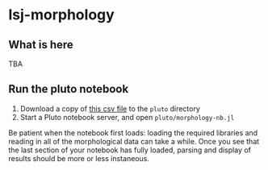 # lsj-morphology

## What is here

TBA

## Run the pluto notebook

1. Download a copy of [this csv file](https://www.homermultitext.org/morphology/morphology-current.csv) to the `pluto` directory
2. Start a Pluto notebook server, and open `pluto/morphology-nb.jl`

Be patient when the notebook first loads:  loading the required libraries and reading in all of the morphological data can take a while.  Once you see that the last section of your notebook has fully loaded, parsing and display of results should be more or less instaneous.